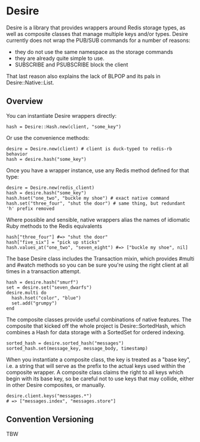 # Desire

Desire is a library that provides wrappers around Redis storage types,
as well as composite classes that manage multiple keys and/or types.
Desire currently does not wrap the PUB/SUB commands for a number of reasons:

* they do not use the same namespace as the storage commands
* they are already quite simple to use.
* SUBSCRIBE and PSUBSCRIBE block the client

That last reason also explains the lack of BLPOP and its pals in Desire::Native::List.

## Overview

You can instantiate Desire wrappers directly:

    hash = Desire::Hash.new(client, "some_key")

Or use the convenience methods:

    desire = Desire.new(client) # client is duck-typed to redis-rb behavior
    hash = desire.hash("some_key")

Once you have a wrapper instance, use any Redis method defined for that type:

    desire = Desire.new(redis_client)
    hash = desire.hash("some_key")
    hash.hset("one_two", "buckle my shoe") # exact native command
    hash.set("three_four", "shut the door") # same thing, but redundant 'h' prefix removed

Where possible and sensible, native wrappers alias the names of idiomatic Ruby methods
to the Redis equivalents

    hash["three_four"] #=> "shut the door"
    hash["five_six"] = "pick up sticks"
    hash.values_at("one_two", "seven_eight") #=> ["buckle my shoe", nil]

The base Desire class includes the Transaction mixin, which provides #multi
and #watch methods so you can be sure you're using the right client
at all times in a transaction attempt.

    hash = desire.hash("smurf")
    set = desire.set("seven_dwarfs")
    desire.multi do
      hash.hset("color", "blue")
      set.add("grumpy")
    end

The composite classes provide useful combinations of native features.  The
composite that kicked off the whole project is Desire::SortedHash, which
combines a Hash for data storage with a SortedSet for ordered indexing.

    sorted_hash = desire.sorted_hash("messages")
    sorted_hash.set(message_key, message_body, timestamp)

When you instantiate a composite class, the key is treated as a "base key", i.e.
a string that will serve as the prefix to the actual keys used
within the composite wrapper. A composite class claims the right to all keys
which begin with its base key, so be careful not to use keys that may
collide, either in other Desire composites, or manually.

    desire.client.keys("messages.*")
    # => ["messages.index", "messages.store"]

## Convention Versioning

TBW

